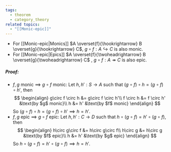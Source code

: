 ```yaml
---
tags:
  - theorem
  - category_theory
related topics:
  - "[[Monic-epic]]"
---
```

- For [[Monic-epic|Monics]] $A \overset{f}{\hookrightarrow} B \overset{g}{\hookrightarrow} C$, $g\circ f: A\hookrightarrow C$ is also monic.
- For [[Monic-epic|Epics]] $A \overset{f}{\twoheadrightarrow} B \overset{g}{\twoheadrightarrow} C$ , $g\circ f: A\twoheadrightarrow C$ is also epic.
##### Proof:
- $f,g$ monic $\implies$ $g\circ f$ monic:
	Let $h, h': S \to A$ such that $(g\circ f) \circ h = (g\circ f) \circ h'$, then$$
	\begin{align}
		g\circ f \circ h &= g\circ f \circ h'\\
		f \circ h &= f \circ h'
			&\text{by $g$ monic}\\
		h &= h'
			&\text{by $f$ monic}
	\end{align}
$$So $(g\circ f) \circ h = (g\circ f) \circ h' \implies h = h'$.
- $f,g$ epic $\implies$ $g\circ f$ epic:
	Let $h, h': C \to D$ such that $h \circ (g\circ f) = h'\circ (g\circ f)$, then$$
	\begin{align}
		h\circ g\circ f &= h\circ g\circ f\\
		h\circ g &= h\circ g
			&\text{by $f$ epic}\\
		h &= h'
			&\text{by $g$ epic}
	\end{align}
$$So $h\circ (g\circ f) = h'\circ (g\circ f) \implies h = h'$.